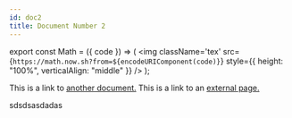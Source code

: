 ```yaml
---
id: doc2
title: Document Number 2
---
```


export const Math = ({ code }) => (
  <img className='tex'
    src={`https://math.now.sh?from=${encodeURIComponent(code)}`}
    style={{ height: "100%", verticalAlign: "middle" }}
  />
);

This is a link to [another document.](doc3.md) This is a link to an [external page.](http://www.example.com)

sdsds<Math code="\LaTeX" />asdadas
